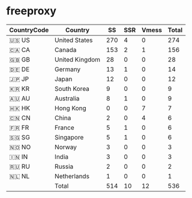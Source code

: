 # freeproxy

|CountryCode|Country|SS|SSR|Vmess|Total|
|  ----  | ----  |  ----  | ----  |  ----  | ----  |
|🇺🇸 US|United States|270|4|0|274|
|🇨🇦 CA|Canada|153|2|1|156|
|🇬🇧 GB|United Kingdom|28|0|0|28|
|🇩🇪 DE|Germany|13|1|0|14|
|🇯🇵 JP|Japan|12|0|0|12|
|🇰🇷 KR|South Korea|9|0|0|9|
|🇦🇺 AU|Australia|8|1|0|9|
|🇭🇰 HK|Hong Kong|0|0|7|7|
|🇨🇳 CN|China|2|0|4|6|
|🇫🇷 FR|France|5|1|0|6|
|🇸🇬 SG|Singapore|5|1|0|6|
|🇳🇴 NO|Norway|3|0|0|3|
|🇮🇳 IN|India|3|0|0|3|
|🇷🇺 RU|Russia|2|0|0|2|
|🇳🇱 NL|Netherlands|1|0|0|1|
||Total|514|10|12|536|
